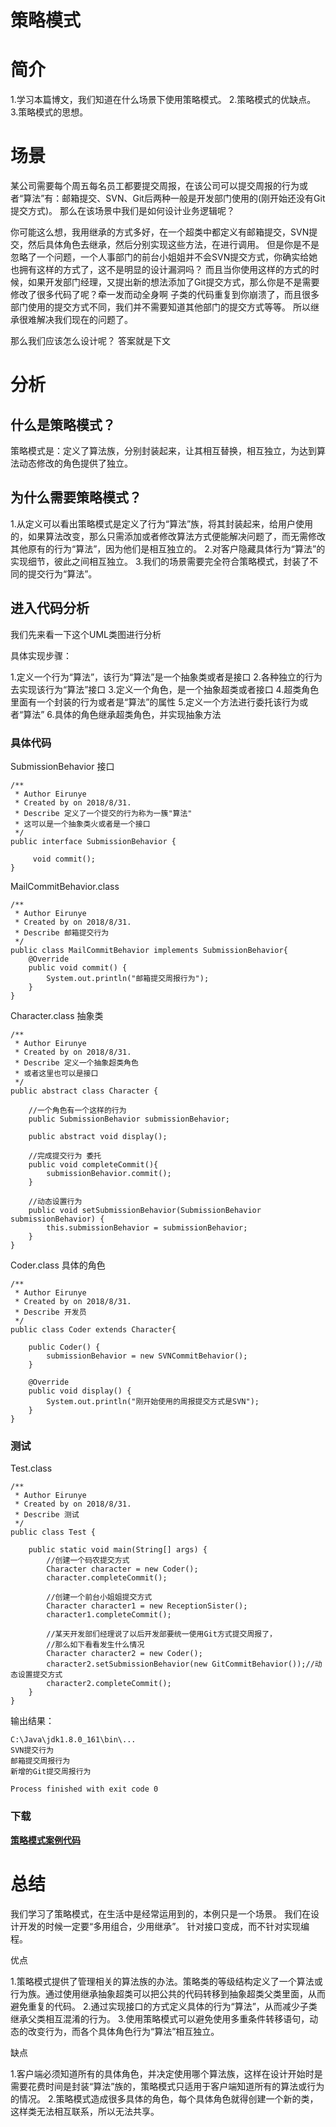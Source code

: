 # 策略模式

# 简介

1.学习本篇博文，我们知道在什么场景下使用策略模式。
2.策略模式的优缺点。
3.策略模式的思想。

# 场景

 某公司需要每个周五每名员工都要提交周报，在该公司可以提交周报的行为或者“算法”有：邮箱提交、SVN、Git后两种一般是开发部门使用的(刚开始还没有Git提交方式)。
 那么在该场景中我们是如何设计业务逻辑呢？

 你可能这么想，我用继承的方式多好，在一个超类中都定义有邮箱提交，SVN提交，然后具体角色去继承，然后分别实现这些方法，在进行调用。
 但是你是不是忽略了一个问题，一个人事部门的前台小姐姐并不会SVN提交方式，你确实给她也拥有这样的方式了，这不是明显的设计漏洞吗？
 而且当你使用这样的方式的时候，如果开发部门经理，又提出新的想法添加了Git提交方式，那么你是不是需要修改了很多代码了呢？牵一发而动全身啊
 子类的代码重复到你崩溃了，而且很多部门使用的提交方式不同，我们并不需要知道其他部门的提交方式等等。
 所以继承很难解决我们现在的问题了。

 那么我们应该怎么设计呢？
 答案就是下文

# 分析

## 什么是策略模式？

  策略模式是：定义了算法族，分别封装起来，让其相互替换，相互独立，为达到算法动态修改的角色提供了独立。


## 为什么需要策略模式？

 1.从定义可以看出策略模式是定义了行为“算法”族，将其封装起来，给用户使用的，如果算法改变，那么只需添加或者修改算法方式便能解决问题了，而无需修改其他原有的行为“算法”，因为他们是相互独立的。
 2.对客户隐藏具体行为“算法”的实现细节，彼此之间相互独立。
 3.我们的场景需要完全符合策略模式，封装了不同的提交行为“算法”。

## 进入代码分析

我们先来看一下这个UML类图进行分析



具体实现步骤：

1.定义一个行为“算法”，该行为“算法”是一个抽象类或者是接口
2.各种独立的行为去实现该行为“算法”接口
3.定义一个角色，是一个抽象超类或者接口
4.超类角色里面有一个封装的行为或者是“算法”的属性
5.定义一个方法进行委托该行为或者“算法”
6.具体的角色继承超类角色，并实现抽象方法


### 具体代码

SubmissionBehavior 接口
```
/**
 * Author Eirunye
 * Created by on 2018/8/31.
 * Describe 定义了一个提交的行为称为一簇"算法"
 * 这可以是一个抽象类火或者是一个接口
 */
public interface SubmissionBehavior {

     void commit();
}
```

MailCommitBehavior.class

```
/**
 * Author Eirunye
 * Created by on 2018/8/31.
 * Describe 邮箱提交行为
 */
public class MailCommitBehavior implements SubmissionBehavior{
    @Override
    public void commit() {
        System.out.println("邮箱提交周报行为");
    }
}
```
Character.class 抽象类
```
/**
 * Author Eirunye
 * Created by on 2018/8/31.
 * Describe 定义一个抽象超类角色
 * 或者这里也可以是接口
 */
public abstract class Character {

    //一个角色有一个这样的行为
    public SubmissionBehavior submissionBehavior;

    public abstract void display();

    //完成提交行为 委托
    public void completeCommit(){
        submissionBehavior.commit();
    }

    //动态设置行为
    public void setSubmissionBehavior(SubmissionBehavior submissionBehavior) {
        this.submissionBehavior = submissionBehavior;
    }
}

```
Coder.class 具体的角色
```
/**
 * Author Eirunye
 * Created by on 2018/8/31.
 * Describe 开发员
 */
public class Coder extends Character{

    public Coder() {
        submissionBehavior = new SVNCommitBehavior();
    }

    @Override
    public void display() {
        System.out.println("刚开始使用的周报提交方式是SVN");
    }
}
```
### 测试

Test.class
```
/**
 * Author Eirunye
 * Created by on 2018/8/31.
 * Describe 测试
 */
public class Test {

    public static void main(String[] args) {
        //创建一个码农提交方式
        Character character = new Coder();
        character.completeCommit();

        //创建一个前台小姐姐提交方式
        Character character1 = new ReceptionSister();
        character1.completeCommit();

        //某天开发部们经理说了以后开发部要统一使用Git方式提交周报了，
        //那么如下看看发生什么情况
        Character character2 = new Coder();
        character2.setSubmissionBehavior(new GitCommitBehavior());//动态设置提交方式
        character2.completeCommit();
    }
}
```
输出结果：
```
C:\Java\jdk1.8.0_161\bin\...
SVN提交行为
邮箱提交周报行为
新增的Git提交周报行为

Process finished with exit code 0
```
### 下载

**[策略模式案例代码](https://github.com/eirunye/StrategyPattern_Design)**

# 总结

我们学习了策略模式，在生活中是经常运用到的，本例只是一个场景。
我们在设计开发的时候一定要“多用组合，少用继承”。
针对接口变成，而不针对实现编程。

优点

1.策略模式提供了管理相关的算法族的办法。策略类的等级结构定义了一个算法或行为族。通过使用继承抽象超类可以把公共的代码转移到抽象超类父类里面，从而避免重复的代码。
2.通过实现接口的方式定义具体的行为“算法”，从而减少子类继承父类相互混淆的行为。
3.使用策略模式可以避免使用多重条件转移语句，动态的改变行为，而各个具体角色行为“算法”相互独立。

缺点

1.客户端必须知道所有的具体角色，并决定使用哪个算法族，这样在设计开始时是需要花费时间是封装“算法”族的，策略模式只适用于客户端知道所有的算法或行为的情况。
2.策略模式造成很多具体的角色，每个具体角色就得创建一个新的类，这样类无法相互联系，所以无法共享。

